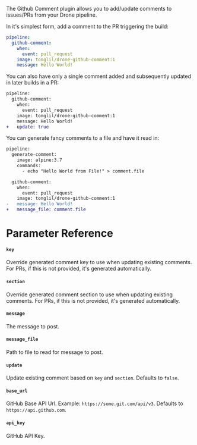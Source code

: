 The Github Comment plugin allows you to add/update comments to issues/PRs from your Drone pipeline.

In it's simplest form, add a comment to the PR triggering the build:

```yaml
pipeline:
  github-comment:
    when:
      event: pull_request
    image: tonglil/drone-github-comment:1
    message: Hello World!
```

You can also have only a single comment added and subsequently updated in later
builds in a PR:

```diff
pipeline:
  github-comment:
    when:
      event: pull_request
    image: tonglil/drone-github-comment:1
    message: Hello World!
+   update: true
```

You can generate fancy comments to a file and have it read in:

```diff
pipeline:
  generate-comment:
    image: alpine:3.7
    commands:
      - echo "Hello World from File!" > comment.file

  github-comment:
    when:
      event: pull_request
    image: tonglil/drone-github-comment:1
-   message: Hello World!
+   message_file: comment.file
```

# Parameter Reference

#### `key`
Override generated comment key to use when updating existing comments.
For PRs, if this is not provided, it's generated automatically.

#### `section`
Override generated comment section to use when updating existing comments.
For PRs, if this is not provided, it's generated automatically.

#### `message`
The message to post.

#### `message_file`
Path to file to read for message to post.

#### `update`
Update existing comment based on `key` and `section`. Defaults to `false`.

#### `base_url`
GitHub Base API Url. Example: `https://some.git.com/api/v3`. Defaults to `https://api.github.com`.

#### `api_key`
GitHub API Key.
